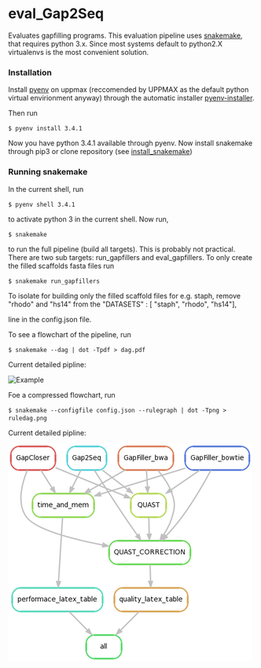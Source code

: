 # eval_Gap2Seq

Evaluates gapfilling programs. This evaluation pipeline uses [snakemake](https://bitbucket.org/johanneskoester/snakemake/wiki/Home), that requires python 3.x. Since most systems default to python2.X virtualenvs is the most convenient solution. 

### Installation
Install [pyenv](https://github.com/yyuu/pyenv) on uppmax (reccomended by UPPMAX as the default python virtual envirionment anyway) through the automatic installer [pyenv-installer](https://github.com/yyuu/pyenv-installer).

Then run 

    $ pyenv install 3.4.1

Now you have python 3.4.1 available through pyenv. Now install snakemake through pip3 or clone repository (see [install_snakemake](https://bitbucket.org/johanneskoester/snakemake/wiki/Documentation#markdown-header-installation))

### Running snakemake

In the current shell, run

    $ pyenv shell 3.4.1

to activate python 3 in the current shell. Now run,

    $ snakemake

to run the full pipeline (build all targets). This is probably not practical. There are two sub targets: run_gapfillers and eval_gapfillers. To only create the filled scaffolds fasta files run

    $ snakemake run_gapfillers

To isolate for building only the filled scaffold files for e.g. staph, remove "rhodo" and "hs14" from the
     "DATASETS" : [ "staph", "rhodo", "hs14"],

line in the config.json file.


To see a flowchart of the pipeline, run 

    $ snakemake --dag | dot -Tpdf > dag.pdf


Current detailed pipline:

![Example](figures/dag.png)

Foe a compressed flowchart, run

	$ snakemake --configfile config.json --rulegraph | dot -Tpng > ruledag.png

Current detailed pipline:

![Example](figures/ruledag.png)